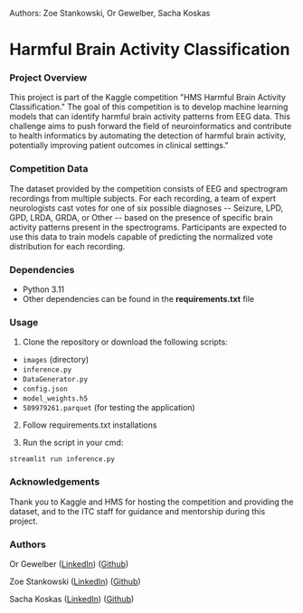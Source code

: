 Authors: Zoe Stankowski, Or Gewelber, Sacha Koskas

# Harmful Brain Activity Classification
### Project Overview
This project is part of the Kaggle competition "HMS Harmful Brain Activity Classification." The goal of this competition
is to develop machine learning models that can identify harmful brain activity patterns from EEG data.
This challenge aims to push forward the field of neuroinformatics and contribute to health informatics by automating the
detection of harmful brain activity, potentially improving patient outcomes in clinical settings."

### Competition Data
The dataset provided by the competition consists of EEG and spectrogram recordings from multiple subjects. 
For each recording, a team of expert neurologists cast votes for one of six possible diagnoses -- Seizure, LPD, GPD, 
LRDA, GRDA, or Other -- based on the presence of specific brain activity patterns present in the spectrograms.
Participants are expected to use this data to train models capable of predicting the normalized vote distribution
for each recording.

### Dependencies

- Python 3.11
- Other dependencies can be found in the __requirements.txt__ file

### Usage

1. Clone the repository or download the following scripts:

- `images` (directory)
- `inference.py`
- `DataGenerator.py`
- `config.json`
- `model_weights.h5`
- `589979261.parquet` (for testing the application)

2. Follow requirements.txt installations

3. Run the script in your cmd:

`streamlit run inference.py`

### Acknowledgements
Thank you to Kaggle and HMS for hosting the competition and providing the dataset, and to the ITC staff for guidance and mentorship during this project.

### Authors
Or Gewelber ([LinkedIn](https://www.linkedin.com/in/or-gewelber/)) ([Github](https://github.com/LightAcronym))

Zoe Stankowski ([LinkedIn](https://www.linkedin.com/in/zoe-stankowska/)) ([Github](https://github.com/zstankow))

Sacha Koskas ([LinkedIn](https://www.linkedin.com/in/sacha-koskas-a3a46b1b5/)) ([Github](https://github.com/SachaKsk))
